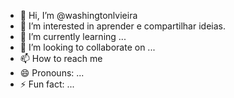 - 👋 Hi, I’m @washingtonlvieira
- 👀 I’m interested in aprender e compartilhar ideias. 
- 🌱 I’m currently learning ...
- 💞️ I’m looking to collaborate on ...
- 📫 How to reach me
- 😄 Pronouns: ...
- ⚡ Fun fact: ...

<!---
DevLps/DevLps is a ✨ special ✨ repository because its `README.md` (this file) appears on your GitHub profile.
You can click the Preview link to take a look at your changes.
--->
